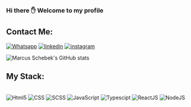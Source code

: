 ### Hi there ✋ Welcome to my profile
## Contact Me:
[![Whatsapp](https://img.shields.io/badge/WhatsApp-25D366?style=for-the-badge&logo=whatsapp&logoColor=white)](https://wa.me/5553999705147) [![linkedin](https://img.shields.io/badge/LinkedIn-0077B5?style=for-the-badge&logo=linkedin&logoColor=white)](www.linkedin.com/in/marcus-schebek-1b9604236) [![instagram](https://img.shields.io/badge/Instagram-E4405F?style=for-the-badge&logo=instagram&logoColor=white)](https://www.instagram.com/marcusschebek/)

![Marcus Schebek's GitHub stats](https://github-readme-stats.vercel.app/api?username=Marcus-Schebek&show_icons=true&theme=radical)

## My Stack:
<div style="display: inline-block"><br/>
    <img align="center" alt="Html5" src="https://img.shields.io/badge/HTML5-E34F26?style=for-the-badge&logo=html5&logoColor=white">
    <img align="center" alt="CSS" src="https://img.shields.io/badge/CSS3-1572B6?style=for-the-badge&logo=css3&logoColor=white">
    <img align="center" alt="SCSS" src="https://img.shields.io/badge/Sass-CC6699?style=for-the-badge&logo=sass&logoColor=white">
    <img align="center" alt="JavaScript" src="https://img.shields.io/badge/JavaScript-F7DF1E?style=for-the-badge&logo=javascript&logoColor=black">
    <img align="center" alt="Typescipt" src="https://img.shields.io/badge/TypeScript-007ACC?style=for-the-badge&logo=typescript&logoColor=white">
    <img align="center" alt="ReactJS" src="https://img.shields.io/badge/React-20232A?style=for-the-badge&logo=react&logoColor=61DAFB">
    <img align="center" alt="NodeJS" src="https://img.shields.io/badge/Node.js-43853D?style=for-the-badge&logo=node.js&logoColor=white">

</div>
<!--
**Marcus-Schebek/Marcus-Schebek** is a ✨ _special_ ✨ repository because its `README.md` (this file) appears on your GitHub profile.

Here are some ideas to get you started:

- 🔭 I’m currently working on ...
- 🌱 I’m currently learning ...
- 👯 I’m looking to collaborate on ...
- 🤔 I’m looking for help with ...
- 💬 Ask me about ...
- 📫 How to reach me: ...
- 😄 Pronouns: ...
- ⚡ Fun fact: ...
-->
